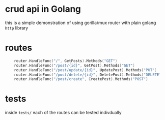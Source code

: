 

# crud api in Golang

this is a simple demonstration of using gorilla/mux router with plain golang
`http` library

# routes
```go
	router.HandleFunc("/", GetPosts).Methods("GET")
	router.HandleFunc("/post/{id}", GetPost).Methods("GET")
	router.HandleFunc("/post/update/{id}", UpdatePost).Methods("PUT")
	router.HandleFunc("/post/delete/{id}", DeletePost).Methods("DELETE")
	router.HandleFunc("/post/create", CreatePost).Methods("POST")
```

# tests
inside `tests/` each of the routes can be tested indivdually 

